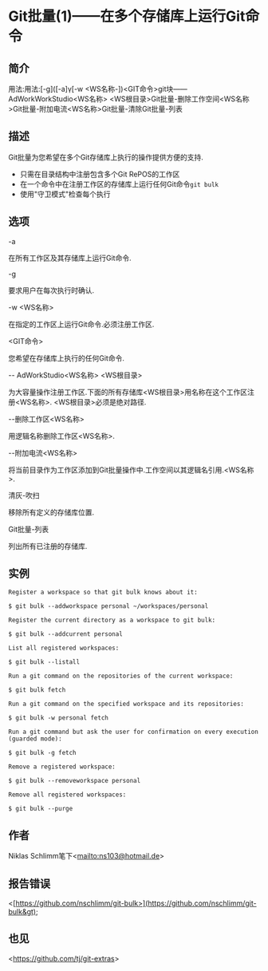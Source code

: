 
# Git批量(1)——在多个存储库上运行Git命令

## 简介

用法:用法:[-g]\([-a]γ[-w &lt;WS名称-])\<GIT命令>git块——AdWorkWorkStudio\<WS名称> \<WS根目录>Git批量-删除工作空间\<WS名称>Git批量-附加电流\<WS名称>Git批量-清除Git批量-列表

## 描述

Git批量为您希望在多个Git存储库上执行的操作提供方便的支持.

-   只需在目录结构中注册包含多个Git RePOS的工作区
-   在一个命令中在注册工作区的存储库上运行任何Git命令`git bulk`
-   使用"守卫模式"检查每个执行

## 选项

  \-a

在所有工作区及其存储库上运行Git命令.

  \-g

要求用户在每次执行时确认.

  \-w \<WS名称>

在指定的工作区上运行Git命令.必须注册工作区.

  \<GIT命令>

您希望在存储库上执行的任何Git命令.

\-- AdWorkStudio\<WS名称> \<WS根目录>

为大容量操作注册工作区.下面的所有存储库\<WS根目录>用名称在这个工作区注册\<WS名称>. \<WS根目录>必须是绝对路径.

\--删除工作区\<WS名称>

用逻辑名称删除工作区\<WS名称>.

\--附加电流\<WS名称>

将当前目录作为工作区添加到Git批量操作中.工作空间以其逻辑名引用.\<WS名称>.

清灰-吹扫

移除所有定义的存储库位置.

Git批量-列表

列出所有已注册的存储库.

## 实例

```
Register a workspace so that git bulk knows about it:

$ git bulk --addworkspace personal ~/workspaces/personal

Register the current directory as a workspace to git bulk:

$ git bulk --addcurrent personal

List all registered workspaces:

$ git bulk --listall

Run a git command on the repositories of the current workspace:

$ git bulk fetch

Run a git command on the specified workspace and its repositories:

$ git bulk -w personal fetch

Run a git command but ask the user for confirmation on every execution (guarded mode):

$ git bulk -g fetch

Remove a registered workspace:

$ git bulk --removeworkspace personal

Remove all registered workspaces:

$ git bulk --purge
```

## 作者

Niklas Schlimm笔下\<<mailto:ns103@hotmail.de>>

## 报告错误

\<[https://github.com/nschlimm/git-bulk>](https://github.com/nschlimm/git-bulk&gt);

## 也见

\<<https://github.com/tj/git-extras>>
